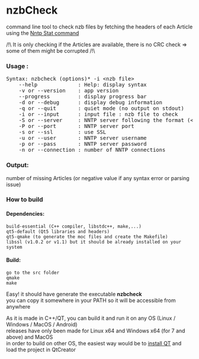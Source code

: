 # nzbCheck
command line tool to check nzb files by fetching the headers of each Article using the [Nntp Stat command](https://tools.ietf.org/html/rfc3977#section-6.2.4)

/!\ It is only checking if the Articles are available, there is no CRC check => some of them might be corrupted /!\

### Usage :
<pre>
Syntax: nzbcheck (options)* -i &lt;nzb file&gt;
	--help             : Help: display syntax
	-v or --version    : app version
	--progress         : display progress bar
	-d or --debug      : display debug information
	-q or --quit       : quiet mode (no output on stdout)
	-i or --input      : input file : nzb file to check
	-S or --server     : NNTP server following the format (&lt;user&gt;:&lt;pass&gt;@@@)?&lt;host&gt;:&lt;port&gt;:&lt;nbCons&gt;:(no)?ssl	-h or --host       : NNTP server hostname (or IP)
	-P or --port       : NNTP server port
	-s or --ssl        : use SSL
	-u or --user       : NNTP server username
	-p or --pass       : NNTP server password
	-n or --connection : number of NNTP connections
</pre>

### Output:
number of missing Articles (or negative value if any syntax error or parsing issue)

### How to build
#### Dependencies:

    build-essential (C++ compiler, libstdc++, make,...)
    qt5-default (Qt5 libraries and headers)
    qt5-qmake (to generate the moc files and create the Makefile)
    libssl (v1.0.2 or v1.1) but it should be already installed on your system

#### Build:

    go to the src folder
    qmake
    make

Easy! it should have generate the executable **nzbcheck**<br/>
you can copy it somewhere in your PATH so it will be accessible from anywhere<br/>

As it is made in C++/QT, you can build it and run it on any OS (Linux / Windows / MacOS / Android) <br/>
releases have only been made for Linux x64 and Windows x64 (for 7 and above) and MacOS<br/>
in order to build on other OS, the easiest way would be to [install QT](https://www.qt.io/download) and load the project in QtCreator<br/>
